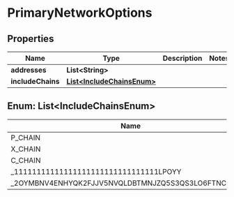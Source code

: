 # PrimaryNetworkOptions

## Properties
Name | Type | Description | Notes
------------ | ------------- | ------------- | -------------
**addresses** | **List&lt;String&gt;** |  | 
**includeChains** | [**List&lt;IncludeChainsEnum&gt;**](#List&lt;IncludeChainsEnum&gt;) |  | 

<a name="List<IncludeChainsEnum>"></a>
## Enum: List&lt;IncludeChainsEnum&gt;
Name | Value
---- | -----
P_CHAIN | &quot;p-chain&quot;
X_CHAIN | &quot;x-chain&quot;
C_CHAIN | &quot;c-chain&quot;
_11111111111111111111111111111111LPOYY | &quot;11111111111111111111111111111111LpoYY&quot;
_2OYMBNV4ENHYQK2FJJV5NVQLDBTMNJZQ5S3QS3LO6FTNC6FBYM | &quot;2oYMBNV4eNHyqk2fjjV5nVQLDbtmNJzq5s3qs3Lo6ftnC6FByM&quot;
